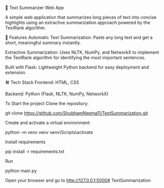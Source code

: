 📝 Text Summarizer Web App

A simple web application that summarizes long pieces of text into concise highlights using an extractive summarization approach powered by the TextRank algorithm.

🚀 Features
Automatic Text Summarization: Paste any long text and get a short, meaningful summary instantly.

Extractive Summarization: Uses NLTK, NumPy, and NetworkX to implement the TextRank algorithm for identifying the most important sentences.

Built with Flask: Lightweight Python backend for easy deployment and extension.

🛠️ Tech Stack
Frontend: HTML, CSS

Backend: Python (Flask, NLTK, NumPy, NetworkX)

To Start the project
Clone the repository:

git clone https://github.com/ShubhamNeema11/TextSummarization.git

Create and activate a virtual environment:

python -m venv venv
venv\Scripts\activate

Install requirements

pip install -r requirements.txt

Run 

python main.py

Open your browser and go to http://127.0.0.1:5000#   T e x t S u m m a r i z a t i o n  
 